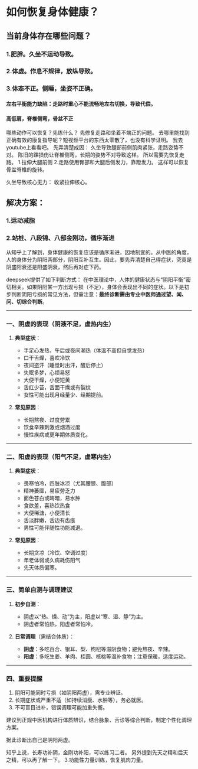 # 如何恢复身体健康？

## 当前身体存在哪些问题？

### 1.肥胖。久坐不运动导致。

### 2.体虚。作息不规律，放纵导致。

### 3.体态不正。侧睡，坐姿不正确。
#### 左右平衡能力缺陷：走路时重心不能流畅地左右切换，导致代偿。
#### 高低肩，脊椎侧弯，骨盆不正
哪些动作可以恢复？先练什么？
先修复走路和坐着不端正的问题。
去哪里能找到正确有效的康复指导呢？短视频平台的东西太零散了，也没有科学证明。
我去youtube上看看吧。
先弄清楚成因：
久坐导致腿部前侧肌肉紧张，走路姿势不对。
陈旧的踝损伤让脊椎侧弯，长期的姿势不对导致这样。
所以需要先恢复走路。
1.拉伸大腿前侧
2.走路使用臀部和大腿后侧发力，靠蹬发力。
这样可以恢复骨盆脊椎的旋转。

久坐导致核心无力：
收紧拉伸核心。

## 解决方案：
### 1.运动减脂
### 2.站桩、八段锦、八部金刚功，循序渐进
从知乎上了解到，身体健康的恢复应该是循序渐进，因地制宜的。从中医的角度，人的身体分为阴阳两部分，阴阳互补互生。因此，要先弄清楚自己得症状，究竟是阴盛阳衰还是阳盛阴衰，然后再对症下药。

deepseek提供了如下判断方式：
在中医理论中，人体的健康状态与“阴阳平衡”密切相关。如果阴阳某一方出现亏损（不足），身体会表现出不同的症状。以下是初步判断阴阳亏损的常见方法，但需注意：**最终诊断需由专业中医师通过望、闻、问、切综合判断**。

---

### **一、阴虚的表现（阴液不足，虚热内生）**
1. **典型症状**：
   - 手足心发热，午后或夜间潮热（体温不高但自觉发热）
   - 口干舌燥，喜欢冷饮
   - 夜间盗汗（睡觉时出汗，醒后停止）
   - 失眠多梦，心烦易怒
   - 大便干燥，小便短黄
   - 舌红少苔，舌面干燥或有裂纹
   - 女性可能出现月经量少、经期提前。

2. **常见原因**：
   - 长期熬夜、过度劳累
   - 饮食辛辣刺激或烟酒过度
   - 慢性疾病或更年期体质变化。

---

### **二、阳虚的表现（阳气不足，虚寒内生）**
1. **典型症状**：
   - 畏寒怕冷，四肢冰凉（尤其腰膝、腹部）
   - 精神萎靡，易疲劳乏力
   - 面色苍白或晦暗，易水肿
   - 食欲差，喜热饮热食
   - 大便稀溏，小便清长
   - 舌淡胖嫩，舌边有齿痕
   - 男性可能伴随性功能减退。

2. **常见原因**：
   - 长期贪凉（冷饮、空调过度）
   - 年老体弱或久病耗伤阳气
   - 先天体质偏寒。

---

### **三、简单自测与调理建议**
1. **初步自测**：
   - 阴虚以“热、燥、动”为主，阳虚以“寒、湿、静”为主。
   - 阴虚者常怕热，阳虚者常怕冷。

2. **日常调理**（需结合体质）：
   - **阴虚**：多吃百合、银耳、梨、枸杞等滋阴食物；避免熬夜、辛辣。
   - **阳虚**：多吃生姜、羊肉、桂圆、核桃等温补食物；注意保暖，适度运动。

---

### **四、重要提醒**
1. 阴阳可能同时亏损（如阴阳两虚），需专业辨证。
2. 长期症状或严重不适（如持续消瘦、水肿等），务必就医。
3. 不可盲目进补，错误调理可能加重失衡。

建议到正规中医机构进行体质辨识，结合脉象、舌诊等综合判断，制定个性化调理方案。

据此诊断出自己是阴阳两虚。

知乎上说，长寿功补阴，金刚功补阳，可以练习二者。
另外提到先天之精和后天之精，可以再了解一下。
3.功能性力量训练，恢复肌肉力量。

